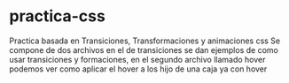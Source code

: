 # practica-css
Practica basada en Transiciones, Transformaciones y animaciones css
Se compone de dos archivos en el de transiciones se dan ejemplos de como usar transiciones y formaciones, en el segundo archivo llamado hover podemos ver como aplicar el hover a los hijo de una caja ya con hover
